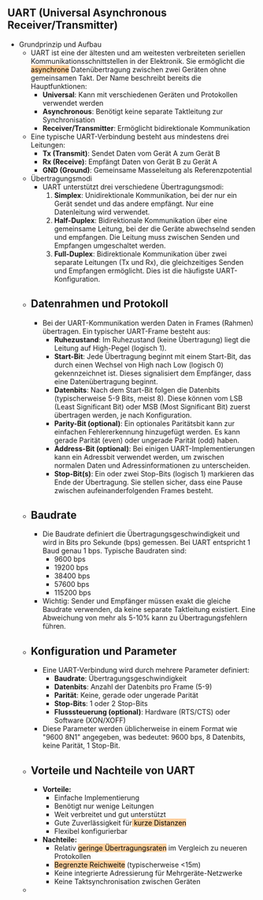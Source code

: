 

## UART (Universal Asynchronous Receiver/Transmitter)
- Grundprinzip und Aufbau
	- UART ist eine der ältesten und am weitesten verbreiteten seriellen Kommunikationsschnittstellen in der Elektronik. Sie ermöglicht die<mark style="background: #FFB86CA6;"> asynchrone</mark> Datenübertragung zwischen zwei Geräten ohne gemeinsamen Takt. Der Name beschreibt bereits die Hauptfunktionen:
		- **Universal**: Kann mit verschiedenen Geräten und Protokollen verwendet werden
		- **Asynchronous**: Benötigt keine separate Taktleitung zur Synchronisation
		- **Receiver/Transmitter**: Ermöglicht bidirektionale Kommunikation
	- Eine typische UART-Verbindung besteht aus mindestens drei Leitungen:
		- **Tx (Transmit)**: Sendet Daten vom Gerät A zum Gerät B
		- **Rx (Receive)**: Empfängt Daten von Gerät B zu Gerät A
		- **GND (Ground)**: Gemeinsame Masseleitung als Referenzpotential
	- Übertragungsmodi
		- UART unterstützt drei verschiedene Übertragungsmodi:
			1. **Simplex**: Unidirektionale Kommunikation, bei der nur ein Gerät sendet und das andere empfängt. Nur eine Datenleitung wird verwendet.
			2. **Half-Duplex**: Bidirektionale Kommunikation über eine gemeinsame Leitung, bei der die Geräte abwechselnd senden und empfangen. Die Leitung muss zwischen Senden und Empfangen umgeschaltet werden.
			3. **Full-Duplex**: Bidirektionale Kommunikation über zwei separate Leitungen (Tx und Rx), die gleichzeitiges Senden und Empfangen ermöglicht. Dies ist die häufigste UART-Konfiguration.
	- ## Datenrahmen und Protokoll
		- Bei der UART-Kommunikation werden Daten in Frames (Rahmen) übertragen. Ein typischer UART-Frame besteht aus:
			-  **Ruhezustand**: Im Ruhezustand (keine Übertragung) liegt die Leitung auf High-Pegel (logisch 1).
			- **Start-Bit**: Jede Übertragung beginnt mit einem Start-Bit, das durch einen Wechsel von High nach Low (logisch 0) gekennzeichnet ist. Dieses signalisiert dem Empfänger, dass eine Datenübertragung beginnt.
			- **Datenbits**: Nach dem Start-Bit folgen die Datenbits (typischerweise 5-9 Bits, meist 8). Diese können vom LSB (Least Significant Bit) oder MSB (Most Significant Bit) zuerst übertragen werden, je nach Konfiguration.
			- **Parity-Bit (optional)**: Ein optionales Paritätsbit kann zur einfachen Fehlererkennung hinzugefügt werden. Es kann gerade Parität (even) oder ungerade Parität (odd) haben.
			- **Address-Bit (optional)**: Bei einigen UART-Implementierungen kann ein Adressbit verwendet werden, um zwischen normalen Daten und Adressinformationen zu unterscheiden.
			- **Stop-Bit(s)**: Ein oder zwei Stop-Bits (logisch 1) markieren das Ende der Übertragung. Sie stellen sicher, dass eine Pause zwischen aufeinanderfolgenden Frames besteht.
	- ## Baudrate
		- Die Baudrate definiert die Übertragungsgeschwindigkeit und wird in Bits pro Sekunde (bps) gemessen. Bei UART entspricht 1 Baud genau 1 bps. Typische Baudraten sind:
			- 9600 bps
			- 19200 bps
			- 38400 bps
			- 57600 bps
			- 115200 bps
		- Wichtig: Sender und Empfänger müssen exakt die gleiche Baudrate verwenden, da keine separate Taktleitung existiert. Eine Abweichung von mehr als 5-10% kann zu Übertragungsfehlern führen.
	- ## Konfiguration und Parameter
		- Eine UART-Verbindung wird durch mehrere Parameter definiert:
			- **Baudrate**: Übertragungsgeschwindigkeit
			- **Datenbits**: Anzahl der Datenbits pro Frame (5-9)
			- **Parität**: Keine, gerade oder ungerade Parität
			- **Stop-Bits**: 1 oder 2 Stop-Bits
			- **Flusssteuerung (optional)**: Hardware (RTS/CTS) oder Software (XON/XOFF)
		- Diese Parameter werden üblicherweise in einem Format wie "9600 8N1" angegeben, was bedeutet: 9600 bps, 8 Datenbits, keine Parität, 1 Stop-Bit.
	- ## Vorteile und Nachteile von UART
		- **Vorteile:**
			- Einfache Implementierung
			- Benötigt nur wenige Leitungen
			- Weit verbreitet und gut unterstützt
			- Gute Zuverlässigkeit für<mark style="background: #FFB86CA6;"> kurze Distanzen</mark>
			- Flexibel konfigurierbar
		- **Nachteile:**
			- Relativ <mark style="background: #FFB86CA6;">geringe Übertragungsraten</mark> im Vergleich zu neueren Protokollen
			- <mark style="background: #FFB86CA6;">Begrenzte Reichweite</mark> (typischerweise <15m)
			- Keine integrierte Adressierung für Mehrgeräte-Netzwerke
			- Keine Taktsynchronisation zwischen Geräten
	- 
